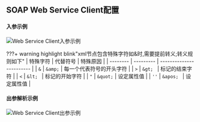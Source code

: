 ## SOAP Web Service Client配置

#### 入参示例

![Web Service Client入参示例](/docs-note-rhapsody/assets/images/image-20211117110811355.png)

???+ warning highlight blink"xml节点包含特殊字符如&时,需要提前转义;转义规则如下"
	| 特殊字符 | 代替符号  | 特殊原因                 |
	| -------- | --------- | ------------------------ |
	| `&`      | `&amp;`   | 每一个代表符号的开头字符 |
	| `>`      | `&gt; `   | 标记的结束字符           |
	| `<`      | `&lt; `   | 标记的开始字符           |
	| `"`      | `&quot;`  | 设定属性值               |
	| `''`     | `&apos; ` | 设定属性值               |

#### 出参解析示例

![Web Service Client出参示例](/docs-note-rhapsody/assets/images/image-20211117110923808.png)

